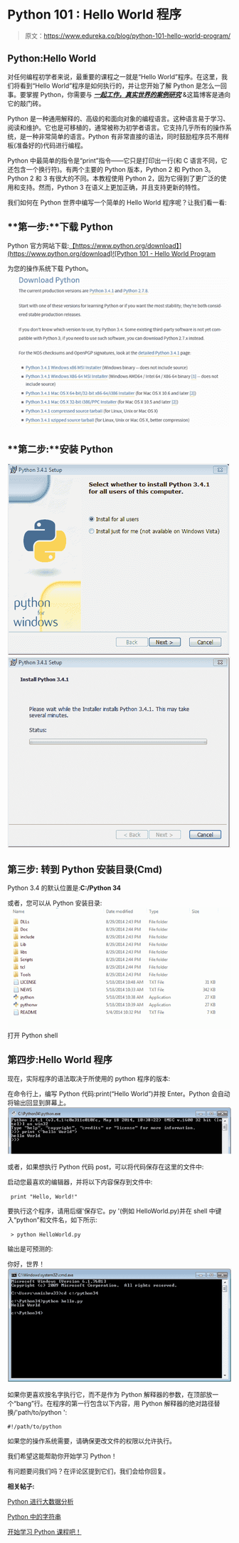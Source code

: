 # Python 101 : Hello World 程序

> 原文：<https://www.edureka.co/blog/python-101-hello-world-program/>

## **Python:Hello World**

对任何编程初学者来说，最重要的课程之一就是“Hello World”程序。在这里，我们将看到“Hello World”程序是如何执行的，并让您开始了解 Python 是怎么一回事。要掌握 Python，你需要与 ***[一起工作，真实世界的案例研究](https://www.edureka.co/python-programming-certification-training#Projects)*** &这篇博客是通向它的敲门砖。

Python 是一种通用解释的、高级的和面向对象的编程语言。这种语言易于学习、阅读和维护。它也是可移植的，通常被称为初学者语言。它支持几乎所有的操作系统，是一种非常简单的语言。Python 有非常直接的语法，同时鼓励程序员不用样板(准备好的)代码进行编程。

Python 中最简单的指令是“print”指令——它只是打印出一行(和 C 语言不同，它还包含一个换行符)。有两个主要的 Python 版本，Python 2 和 Python 3。Python 2 和 3 有很大的不同。本教程使用 Python 2，因为它得到了更广泛的使用和支持。然而，Python 3 在语义上更加正确，并且支持更新的特性。

我们如何在 Python 世界中编写一个简单的 Hello World 程序呢？让我们看一看:

## **第一步:**下载 Python

Python 官方网站下载:[【https://www.python.org/download】](https://www.python.org/download)![Python 101 - Hello World Program](img/a5cc54222ff551370743eadb28210eda.png "Python 101 - Hello World Program")

为您的操作系统下载 Python。 ![Python 101 - Hello World Program](img/a73e872d4392e935ff2eaa58d5383af7.png "Python 101 - Hello World Program")

## **第二步:**安装 Python

![Python 101 - Hello World Program](img/d42eddfdb05b0d749e7172086bf259a2.png "Python 101 - Hello World Program")![Python 101 - Hello World Program](img/b1bcb2b6a2668a08a02d5cb92df7ba2c.png "Python 101 - Hello World Program")

## **第三步:** **转到 Python 安装目录(Cmd)**

Python 3.4 的默认位置是:**C:/Python 34**

或者，您可以从 Python 安装目录: ![Python 101 - Hello World Program](img/baaa8702b6fcf74a144e4c682801f4df.png "Python 101 - Hello World Program")打开 Python shell

## **第四步:Hello World 程序**

现在，实际程序的语法取决于所使用的 python 程序的版本:

在命令行上，编写 Python 代码:print(“Hello World”)并按 Enter。Python 会自动将输出回显到屏幕上。 ![Python 101 - Hello World Program](img/6d7b625e7307373ad39bf4e38c00c615.png "Python 101 - Hello World Program")

或者，如果想执行 Python 代码 post，可以将代码保存在这里的文件中:

启动您最喜欢的编辑器，并将以下内容保存到文件中:

` print "Hello, World!"`

要执行这个程序，请用后缀'保存它。py '(例如 HelloWorld.py)并在 shell 中键入“python”和文件名，如下所示:

` > python HelloWorld.py`

输出是可预测的:

你好，世界！ ![Python 101 - Hello World Program](img/c163ceaf2e375eec2b272642ea434291.png "Python 101 - Hello World Program")

如果你更喜欢按名字执行它，而不是作为 Python 解释器的参数，在顶部放一个“bang”行。在程序的第一行包含以下内容，用 Python 解释器的绝对路径替换/'path/to/python ':

```
#!/path/to/python
```

如果您的操作系统需要，请确保更改文件的权限以允许执行。

我们希望这能帮助你开始学习 Python！

有问题要问我们吗？在评论区提到它们，我们会给你回复。

**相关帖子:**

[Python 进行大数据分析](https://www.edureka.co/blog/videos/python-for-big-data-analytics-2/)

[Python 中的字符串](https://www.edureka.co/blog/strings_in_python/)

[开始学习 Python 课程吧！](https://www.edureka.co/python)